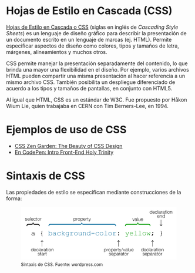 # Hojas de Estilo en Cascada (CSS)
[Hojas de Estilo en Cascada o CSS](https://www.w3.org/TR/CSS/#css) (siglas en inglés de *Cascading Style Sheets*) es un lenguaje de diseño gráfico para describir la presentación de un documento escrito en un lenguaje de marcas (ej. HTML). Permite especificar aspectos de diseño como colores, tipos y tamaños de letra, márgenes, alineamientos y muchos otros.

CSS permite manejar la presentación separadamente del contenido, lo que brinda una mayor una flexibilidad en el diseño. Por ejemplo, varios archivos HTML pueden compartir una misma presentación al hacer referencia a un mismo archivo CSS. También posibilita un despliegue diferenciado de acuerdo a los tipos y tamaños de pantallas, en conjunto con HTML5.

Al igual que HTML, CSS es un estándar de W3C. Fue propuesto por Håkon Wium Lie, quien trabajaba en CERN con Tim Berners-Lee, en 1994.

# Ejemplos de uso de CSS
- [CSS Zen Garden: The Beauty of CSS Design](http://www.csszengarden.com/)
- [En CodePen: Intro Front-End Holy Trinity](https://codepen.io/mongeauc/pen/gPVoXd)

# Sintaxis de CSS
Las propiedades de estilo se especifican mediante construcciones de la forma:

<figure>
  <img src="img/sintaxiscss.png" alt="Selector CSS">
  <figcaption>
    <small>Sintaxis de CSS. Fuente: wordpress.com</small>
  </figcaption>
</figure>
